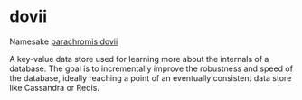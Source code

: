 # dovii
Namesake [parachromis dovii](https://en.wikipedia.org/wiki/Parachromis_dovii "Wikipedia")

A key-value data store used for learning more about the internals of a database. The goal is to incrementally improve the robustness and speed of the database, ideally reaching a point of an eventually consistent data store like Cassandra or Redis.
